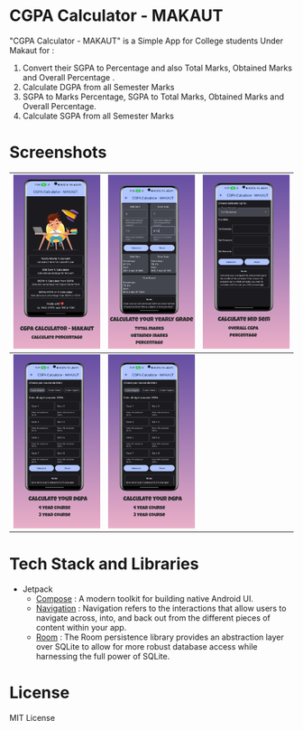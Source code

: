 # CGPA Calculator - MAKAUT

"CGPA Calculator - MAKAUT" is a Simple App for College students Under Makaut for :

1. Convert their SGPA to Percentage and also Total Marks, Obtained Marks and Overall Percentage .
2. Calculate DGPA from all Semester Marks
3. SGPA to Marks Percentage, SGPA to Total Marks, Obtained Marks and Overall Percentage.
4. Calculate SGPA from all Semester Marks

# Screenshots

| <img alt="Home" src="screenshots/home.png" width="250"/> | <img alt="Home" src="screenshots/ss2.png" width="250"/> | <img alt="Home" src="screenshots/ss3.png" width="250"/> |
|----------------------------------------------------------|---------------------------------------------------------|---------------------------------------------------------|
| <img alt="Home" src="screenshots/ss4.png" width="250"/>  | <img alt="Home" src="screenshots/ss4.png" width="250"/> |                                                         |

# Tech Stack and Libraries

- Jetpack
    - [Compose](https://developer.android.com/jetpack/compose) : A modern toolkit for building native Android UI.
    - [Navigation](https://developer.android.com/jetpack/compose/navigation) : Navigation refers to the interactions that allow users to navigate across, into, and back out from the different pieces of content within your app.
    - [Room](https://developer.android.com/jetpack/androidx/releases/room) : The Room persistence library provides an abstraction layer over SQLite to allow for more robust database access while harnessing the full power of SQLite.


# License
MIT License

```